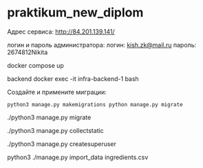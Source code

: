 # praktikum_new_diplom
Адрес сервиса: http://84.201.139.141/

логин и пароль администратора:
логин: kish.zk@mail.ru
пароль: 2674812Nikita



docker compose up

backend docker exec -it infra-backend-1 bash

Создайте и примените миграции:

`python3 manage.py makemigrations
python manage.py migrate`

 ./python3 manage.py migrate


 ./python3 manage.py collectstatic

 ./python3 manage.py createsuperuser

 python3 ./manage.py import_data ingredients.csv
